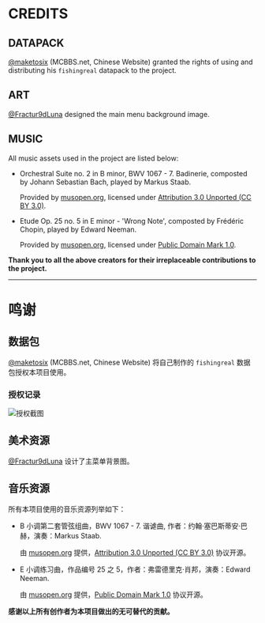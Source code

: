 # CREDITS

## DATAPACK

[@maketosix](https://www.mcbbs.net/?242823) (MCBBS.net, Chinese Website) granted the rights of using and distributing his `fishingreal` datapack to the project. 

## ART

[@Fractur9dLuna](https://github.com/Fractur9dLuna) designed the main menu background image.

## MUSIC

All music assets used in the project are listed below:

- Orchestral Suite no. 2 in B minor, BWV 1067 - 7. Badinerie, composted by Johann Sebastian Bach, played by Markus Staab.

  Provided by [musopen.org](https://musopen.org/music/3774-orchestral-suite-no-2-in-b-minor-bwv-1067/), licensed under [Attribution 3.0 Unported (CC BY 3.0)](https://creativecommons.org/licenses/by/3.0/).
- Etude Op. 25 no. 5 in E minor - 'Wrong Note', composted by Frédéric Chopin, played by Edward Neeman.
  
  Provided by [musopen.org](https://musopen.org/music/611-etudes-op-25/#recordings), licensed under [Public Domain Mark 1.0](https://creativecommons.org/publicdomain/mark/1.0/).

**Thank you to all the above creators for their irreplaceable contributions to the project.**
______________________
# 鸣谢

## 数据包

[@maketosix](https://www.mcbbs.net/?242823) (MCBBS.net, Chinese Website) 将自己制作的 `fishingreal` 数据包授权本项目使用。

### 授权记录

![授权截图](https://i.imgur.com/pYU2HjV.png)

## 美术资源

[@Fractur9dLuna](https://github.com/Fractur9dLuna) 设计了主菜单背景图。

## 音乐资源

所有本项目使用的音乐资源列举如下：

- B 小调第二套管弦组曲，BWV 1067 - 7. 谐谑曲, 作者：约翰·塞巴斯蒂安·巴赫，演奏：Markus Staab.

  由 [musopen.org](https://musopen.org/music/3774-orchestral-suite-no-2-in-b-minor-bwv-1067/) 提供，[Attribution 3.0 Unported (CC BY 3.0)](https://creativecommons.org/licenses/by/3.0/) 协议开源。
- E 小调练习曲，作品编号 25 之 5，作者：弗雷德里克·肖邦，演奏：Edward Neeman.
  
  由 [musopen.org](https://musopen.org/music/611-etudes-op-25/#recordings) 提供，[Public Domain Mark 1.0](https://creativecommons.org/publicdomain/mark/1.0/) 协议开源。

**感谢以上所有创作者为本项目做出的无可替代的贡献。**
